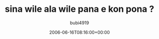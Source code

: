 ---
title: 'sina wile ala wile pana e kon pona ?'
posts: 1
hash: 't511'
author: 'bubi4919'
date: 2006-06-16T08:16:00+00:00
sources:
  - http://forums.tokipona.org/viewtopic.php%3Ft=511.html
---